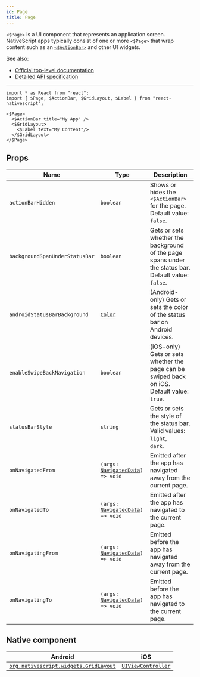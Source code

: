 ```yaml
---
id: Page
title: Page
---
```

<!-- contributors: [shirakaba, rigor789, ikoevska] -->

`<$Page>` is a UI component that represents an application screen. NativeScript apps typically consist of one or more `<$Page>` that wrap content such as an [`<$ActionBar>`](/docs/components/action-bar) and other UI widgets.

See also:

* [Official top-level documentation](https://docs.nativescript.org/ui/components/page)
* [Detailed API specification](https://docs.nativescript.org/api-reference/classes/_ui_page_.page)

---

```tsx
import * as React from "react";
import { $Page, $ActionBar, $GridLayout, $Label } from "react-nativescript";

<$Page>
  <$ActionBar title="My App" />
  <$GridLayout>
    <$Label text="My Content"/>
  </$GridLayout>
</$Page>
```

## Props

| Name | Type | Description |
|------|------|-------------|
| `actionBarHidden` | `boolean` | Shows or hides the `<$ActionBar>` for the page.<br/>Default value: `false`.
| `backgroundSpanUnderStatusBar` | `boolean` | Gets or sets whether the background of the page spans under the status bar.<br/>Default value: `false`.
| `androidStatusBarBackground` | [`Color`](https://docs.nativescript.org/api-reference/classes/__nativescript_core_.color) | (Android-only) Gets or sets the color of the status bar on Android devices.
| `enableSwipeBackNavigation` | `boolean` | (iOS-only) Gets or sets whether the page can be swiped back on iOS.<br/>Default value: `true`.
| `statusBarStyle` | `string` | Gets or sets the style of the status bar.<br/>Valid values:<br/>`light`,<br/>`dark`.
| `onNavigatedFrom` | `(args: `[`NavigatedData`](https://docs.nativescript.org/api-reference/interfaces/_ui_page_.navigateddata.html)`) => void` | Emitted after the app has navigated away from the current page.
| `onNavigatedTo` | `(args: `[`NavigatedData`](https://docs.nativescript.org/api-reference/interfaces/_ui_page_.navigateddata.html)`) => void` | Emitted after the app has navigated to the current page.
| `onNavigatingFrom` | `(args: `[`NavigatedData`](https://docs.nativescript.org/api-reference/interfaces/_ui_page_.navigateddata.html)`) => void` | Emitted before the app has navigated away from the current page.
| `onNavigatingTo` | `(args: `[`NavigatedData`](https://docs.nativescript.org/api-reference/interfaces/_ui_page_.navigateddata.html)`) => void` | Emitted before the app has navigated to the current page.

## Native component

| Android | iOS |
|---------|-----|
| [`org.nativescript.widgets.GridLayout`](https://github.com/NativeScript/tns-core-modules-widgets/blob/master/android/widgets/src/main/java/org/nativescript/widgets/GridLayout.java) | [`UIViewController`](https://developer.apple.com/documentation/uikit/uiviewcontroller)